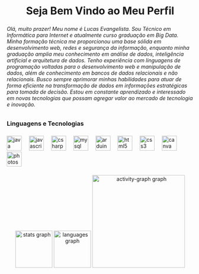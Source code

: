 <h1 align="center">Seja Bem Vindo ao Meu Perfil</h1>

###

<h6 align="left">Olá, muito prazer! Meu nome é Lucas Evangelista. Sou Técnico em Informática para Internet e atualmente curso graduação em Big Data. Minha formação técnica me proporcionou uma base sólida em desenvolvimento web, redes e segurança da informação, enquanto minha graduação amplia meu conhecimento em análise de dados, inteligência artificial e arquitetura de dados. Tenho experiência com linguagens de programação voltadas para o desenvolvimento web e manipulação de dados, além de conhecimento em bancos de dados relacionais e não relacionais. Busco sempre aprimorar minhas habilidades para atuar de forma eficiente na transformação de dados em informações estratégicas para tomada de decisão. Estou em constante aprendizado e interessado em novas tecnologias que possam agregar valor ao mercado de tecnologia e inovação.</h6>

###

<h3 align="left">Linguagens e Tecnologias</h3>

###

<div align="left">
  <img src="https://cdn.jsdelivr.net/gh/devicons/devicon/icons/java/java-original.svg" height="40" alt="java logo"  />
  <img width="12" />
  <img src="https://cdn.jsdelivr.net/gh/devicons/devicon/icons/javascript/javascript-original.svg" height="40" alt="javascript logo"  />
  <img width="12" />
  <img src="https://cdn.jsdelivr.net/gh/devicons/devicon/icons/csharp/csharp-original.svg" height="40" alt="csharp logo"  />
  <img width="12" />
  <img src="https://skillicons.dev/icons?i=mysql" height="40" alt="mysql logo"  />
  <img width="12" />
  <img src="https://skillicons.dev/icons?i=arduino" height="40" alt="arduino logo"  />
  <img width="12" />
  <img src="https://skillicons.dev/icons?i=html" height="40" alt="html5 logo"  />
  <img width="12" />
  <img src="https://skillicons.dev/icons?i=css" height="40" alt="css3 logo"  />
  <img width="12" />
  <img src="https://cdn.jsdelivr.net/gh/devicons/devicon/icons/canva/canva-original.svg" height="40" alt="canva logo"  />
  <img width="12" />
  <img src="https://cdn.jsdelivr.net/gh/devicons/devicon/icons/photoshop/photoshop-plain.svg" height="40" alt="photoshop logo"  />
</div>

###

<div align="center">
  <img src="https://github-readme-stats.vercel.app/api?username=LUKKE04&hide_title=false&hide_rank=false&show_icons=true&include_all_commits=true&count_private=true&disable_animations=false&theme=gruvbox_light&locale=en&hide_border=false&order=1" height="100" alt="stats graph"  />
  <img src="https://github-readme-stats.vercel.app/api/top-langs?username=LUKKE04&locale=pt-br&hide_title=false&layout=compact&card_width=320&langs_count=7&theme=gruvbox_light&hide_border=false&order=2" height="100" alt="languages graph"  />
  <img src="https://github-readme-activity-graph.vercel.app/graph?username=LUKKE04&radius=16&theme=gruvbox&area=true&order=5&hide_border=false" height="250" alt="activity-graph graph"  />
</div>

###
